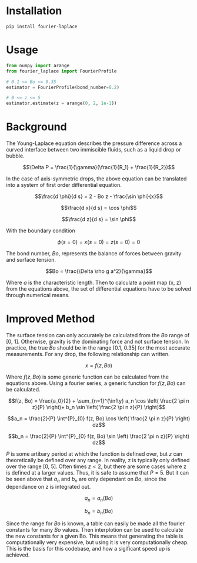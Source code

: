 # Installation

`pip install fourier-laplace`

# Usage

```python
from numpy import arange
from fourier_laplace import FourierProfile

# 0.1 <= Bo <= 0.35
estimator = FourierProfile(bond_number=0.2)

# 0 <= z <= 5
estimator.estimate(z = arange(0, 2, 1e-1))
```

# Background

The Young-Laplace equation describes the pressure difference across a curved interface between two immiscible fluids, 
such as a liquid drop or bubble.

$$\Delta P = \frac{1}{\gamma}(\frac{1}{R_1} + \frac{1}{R_2})$$

In the case of axis-symmetric drops, 
the above equation can be translated into a system of first order differential equation.

$$\frac{d \phi}{d s} = 2 - Bo z - \frac{\sin \phi}{x}$$

$$\frac{d x}{d s} = \cos \phi$$

$$\frac{d z}{d s} = \sin \phi$$

With the boundary condition

$$\phi(s=0)=x(s=0)=z(s=0)=0$$

The bond number, $Bo$, represents the balance of forces between gravity and surface tension.

$$Bo = \frac{\Delta \rho g a^2}{\gamma}$$

Where $a$ is the characteristic length. 
Then to  calculate a point map (x, z) from the equations above,
the set of differential equations have to be solved through numerical means.

# Improved Method

The surface tension can only accurately be calculated from the $Bo$ range of [0, 1]. 
Otherwise, gravity is the dominating force and not surface tension.
In practice, the true $Bo$ should be in the range [0.1, 0.35] for the most accurate measurements.
For any drop, the following relationship can written.

$$x = f(z, Bo)$$

Where $f(z, Bo)$ is some generic function can be calculated from the equations above.
Using a fourier series, a generic function for $f(z, Bo)$ can be calculated.

$$f(z, Bo) = \frac{a_0}{2} + \sum_{n=1}^{\infty} a_n \cos \left( \frac{2 \pi n z}{P} \right)+ b_n \sin \left( \frac{2 \pi n z}{P} \right)$$

$$a_n = \frac{2}{P} \int^{P}_{0} f(z, Bo) \cos \left( \frac{2 \pi n z}{P} \right) dz$$

$$b_n = \frac{2}{P} \int^{P}_{0} f(z, Bo) \sin \left( \frac{2 \pi n z}{P} \right) dz$$

$P$ is some artibary period at which the function is defined over, 
but $z$ can theoretically be defined over any range.
In reality, z is typically only defined over the range [0, 5].
Often times $z < 2$, 
but there are some cases where z is defined at a larger values.
Thus, it is safe to assume that $P=5$.
But it can be seen above that $a_n$ and $b_n$ are only dependant on $Bo$,
since the dependance on z is integrated out.

$$a_n = a_n(Bo)$$

$$b_n = b_n(Bo)$$

Since the range for $Bo$ is known, 
a table can easily be made all the fourier constants for many $Bo$ values.
Then interplotion can be used to calculate the new constants for a given Bo.
This means that generating the table is computationally very expensive,
but using it is very computationally cheap.
This is the basis for this codebase, and how a sigificant speed up is achieved.